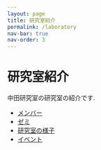```yaml
---
layout: page
title: 研究室紹介
permalink: /laboratory
nav-bar: true
nav-order: 3
---
```


# 研究室紹介

中田研究室の研究室の紹介です.

- [メンバー](/members.md)
- [ゼミ](/seminar.md)
- [研究室の様子](/room.md)
- [イベント](/events.md)
